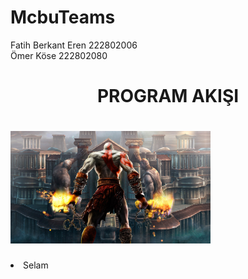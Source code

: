 # McbuTeams
 Fatih Berkant Eren 222802006<br>
 Ömer Köse 222802080

# <p><center>PROGRAM AKIŞI</center></p>
# <img src="https://github.com/fatihberkanteren/McbuTeams/blob/main/resim.jpg" width="320" height="180">

  <li> Selam </li>
